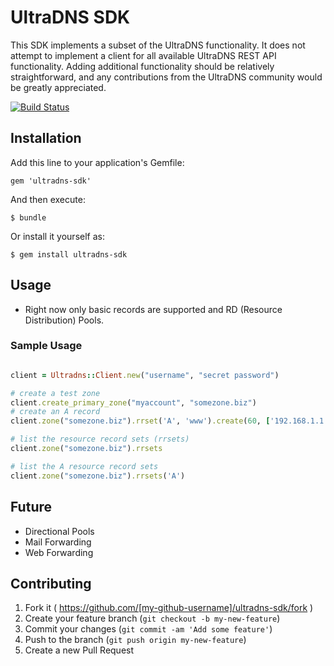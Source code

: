 
# UltraDNS SDK

This SDK implements a subset of the UltraDNS functionality. It does not attempt to implement a client for all available UltraDNS REST API functionality.
Adding additional functionality should be relatively straightforward, and any contributions from the UltraDNS community would be greatly appreciated.


[![Build Status](https://travis-ci.org/ultradns/ultradns-sdk-ruby.svg?branch=master)](https://travis-ci.org/ultradns/ultradns-sdk-ruby)

## Installation

Add this line to your application's Gemfile:

    gem 'ultradns-sdk'

And then execute:

    $ bundle

Or install it yourself as:

    $ gem install ultradns-sdk

## Usage


* Right now only basic records are supported and RD (Resource Distribution) Pools.

### Sample Usage

```ruby

client = Ultradns::Client.new("username", "secret password")

# create a test zone
client.create_primary_zone("myaccount", "somezone.biz")
# create an A record
client.zone("somezone.biz").rrset('A', 'www').create(60, ['192.168.1.1'])

# list the resource record sets (rrsets)
client.zone("somezone.biz").rrsets

# list the A resource record sets
client.zone("somezone.biz").rrsets('A')

```

## Future

* Directional Pools
* Mail Forwarding
* Web Forwarding



## Contributing

1. Fork it ( https://github.com/[my-github-username]/ultradns-sdk/fork )
2. Create your feature branch (`git checkout -b my-new-feature`)
3. Commit your changes (`git commit -am 'Add some feature'`)
4. Push to the branch (`git push origin my-new-feature`)
5. Create a new Pull Request
